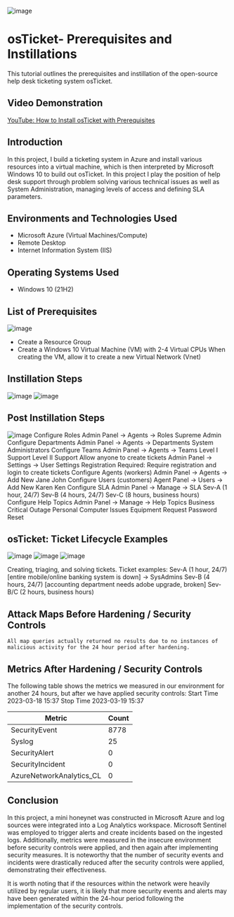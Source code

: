 ![image](https://github.com/Kalebrsims/osticket-prereqs/assets/155590792/d421be6e-1ac4-4c4d-8951-b6f2ba79a5be)

# osTicket- Prerequisites and Instillations
<p>This tutorial outlines the prerequisites and instillation of the open-source help desk ticketing system osTicket.</p> 
<h2>Video Demonstration</h2> 

[YouTube: How to Install osTicket with Prerequisites](https://github.com/joshmadakor1/Algorithms-Practice)

## Introduction

In this project, I build a ticketing system in Azure and install various resources into a virtual machine, which is then interpreted by Microsoft Windows 10 to build out osTicket. In this project I play the position of help desk support through problem solving various technical issues as well as System Administration, managing levels of access and defining SLA parameters. 

<h2>Environments and Technologies Used</h2>

- Microsoft Azure (Virtual Machines/Compute)
- Remote Desktop
- Internet Information System (IIS)

## Operating Systems Used
- Windows 10 (21H2)

## List of Prerequisites
![image](https://github.com/Kalebrsims/osticket-prereqs/assets/155590792/b9e0d8f1-03bd-4d3f-81b9-ee2e7fe98efe)


- Create a Resource Group
- Create a Windows 10 Virtual Machine (VM) with 2-4 Virtual CPUs
When creating the VM, allow it to create a new Virtual Network (Vnet)



## Instillation Steps
![image](https://github.com/Kalebrsims/osticket-prereqs/assets/155590792/8239e9c9-a0ba-475e-b724-a6216607c330)
![image](https://github.com/Kalebrsims/osticket-prereqs/assets/155590792/c199349f-c112-4315-b314-d61b3b963714)

## Post Instillation Steps
![image](https://github.com/Kalebrsims/osticket-prereqs/assets/155590792/61a2d178-ffb7-4797-9460-42ef14e0264c)
Configure Roles
Admin Panel -> Agents -> Roles
Supreme Admin
Configure Departments
Admin Panel -> Agents -> Departments
System Administrators
Configure Teams
Admin Panel -> Agents -> Teams
Level I Support
Level II Support
Allow anyone to create tickets
Admin Panel -> Settings -> User Settings
Registration Required: Require registration and login to create tickets 
Configure Agents (workers)
Admin Panel -> Agents -> Add New
Jane
John
Configure Users (customers)
Agent Panel -> Users -> Add New
Karen
Ken
Configure SLA
Admin Panel -> Manage -> SLA
Sev-A (1 hour, 24/7)
Sev-B (4 hours, 24/7)
Sev-C (8 hours, business hours)
Configure Help Topics
Admin Panel -> Manage -> Help Topics
Business Critical Outage
Personal Computer Issues
Equipment Request
Password Reset


## osTicket: Ticket Lifecycle Examples
![image](https://github.com/Kalebrsims/osticket-prereqs/assets/155590792/f98c2618-8b50-4d65-998d-68eff5f64bf3)
![image](https://github.com/Kalebrsims/osticket-prereqs/assets/155590792/34ad2787-e1fe-47cd-b92a-197e844d1894)
![image](https://github.com/Kalebrsims/osticket-prereqs/assets/155590792/0bf16cd8-5a3b-4c39-ad1a-9bf5b2f410f7)
<p> Creating, triaging, and solving tickets. 
Ticket examples:
Sev-A (1 hour, 24/7) [entire mobile/online banking system is down] -> SysAdmins
Sev-B (4 hours, 24/7) [accounting department needs adobe upgrade, broken]
Sev-B/C (2 hours, business hours) </p>

## Attack Maps Before Hardening / Security Controls

```All map queries actually returned no results due to no instances of malicious activity for the 24 hour period after hardening.```

## Metrics After Hardening / Security Controls

The following table shows the metrics we measured in our environment for another 24 hours, but after we have applied security controls:
Start Time 2023-03-18 15:37
Stop Time	2023-03-19 15:37

| Metric                   | Count
| ------------------------ | -----
| SecurityEvent            | 8778
| Syslog                   | 25
| SecurityAlert            | 0
| SecurityIncident         | 0
| AzureNetworkAnalytics_CL | 0

## Conclusion

In this project, a mini honeynet was constructed in Microsoft Azure and log sources were integrated into a Log Analytics workspace. Microsoft Sentinel was employed to trigger alerts and create incidents based on the ingested logs. Additionally, metrics were measured in the insecure environment before security controls were applied, and then again after implementing security measures. It is noteworthy that the number of security events and incidents were drastically reduced after the security controls were applied, demonstrating their effectiveness.

It is worth noting that if the resources within the network were heavily utilized by regular users, it is likely that more security events and alerts may have been generated within the 24-hour period following the implementation of the security controls.
